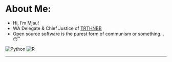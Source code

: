 # About Me:
- Hi, I’m Mjau!
- WA Delegate & Chief Justice of [TRTHNBB](https://www.nationstates.net/region=the_region_that_has_no_big_banks)
- Open source software is the purest form of communism or something... 😴

![Python](https://img.shields.io/badge/python-3670A0?style=for-the-badge&logo=python&logoColor=ffdd54)
![R](https://img.shields.io/badge/R-276DC3?style=for-the-badge&logo=r&logoColor=white)

---
